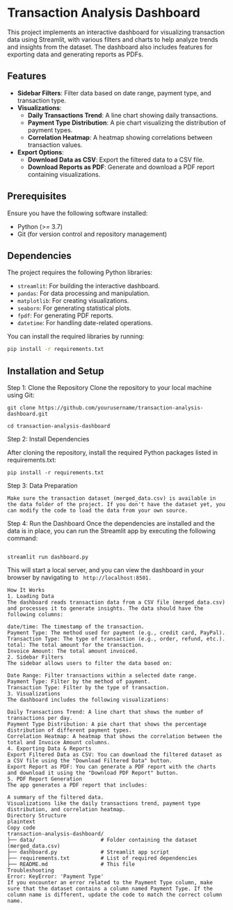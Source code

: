 # Transaction Analysis Dashboard

This project implements an interactive dashboard for visualizing transaction data using Streamlit, with various filters and charts to help analyze trends and insights from the dataset. The dashboard also includes features for exporting data and generating reports as PDFs.

## Features

- **Sidebar Filters**: Filter data based on date range, payment type, and transaction type.
- **Visualizations**:
  - **Daily Transactions Trend**: A line chart showing daily transactions.
  - **Payment Type Distribution**: A pie chart visualizing the distribution of payment types.
  - **Correlation Heatmap**: A heatmap showing correlations between transaction values.
- **Export Options**:
  - **Download Data as CSV**: Export the filtered data to a CSV file.
  - **Download Reports as PDF**: Generate and download a PDF report containing visualizations.

## Prerequisites

Ensure you have the following software installed:

- Python (>= 3.7)
- Git (for version control and repository management)

## Dependencies

The project requires the following Python libraries:

- `streamlit`: For building the interactive dashboard.
- `pandas`: For data processing and manipulation.
- `matplotlib`: For creating visualizations.
- `seaborn`: For generating statistical plots.
- `fpdf`: For generating PDF reports.
- `datetime`: For handling date-related operations.

You can install the required libraries by running:

```bash
pip install -r requirements.txt
```

## Installation and Setup

Step 1: Clone the Repository
Clone the repository to your local machine using Git:

```
git clone https://github.com/yourusername/transaction-analysis-dashboard.git

cd transaction-analysis-dashboard
```

Step 2: Install Dependencies

After cloning the repository, install the required Python packages listed in requirements.txt:

```
pip install -r requirements.txt
```

Step 3: Data Preparation

```
Make sure the transaction dataset (merged_data.csv) is available in the data folder of the project. If you don't have the dataset yet, you can modify the code to load the data from your own source.
```

Step 4: Run the Dashboard
Once the dependencies are installed and the data is in place, you can run the Streamlit app by executing the following command:

```

streamlit run dashboard.py
```

This will start a local server, and you can view the dashboard in your browser by navigating to ` http://localhost:8501.`

```
How It Works
1. Loading Data
The dashboard reads transaction data from a CSV file (merged_data.csv) and processes it to generate insights. The data should have the following columns:

date/time: The timestamp of the transaction.
Payment Type: The method used for payment (e.g., credit card, PayPal).
Transaction Type: The type of transaction (e.g., order, refund, etc.).
total: The total amount for the transaction.
Invoice Amount: The total amount invoiced.
2. Sidebar Filters
The sidebar allows users to filter the data based on:

Date Range: Filter transactions within a selected date range.
Payment Type: Filter by the method of payment.
Transaction Type: Filter by the type of transaction.
3. Visualizations
The dashboard includes the following visualizations:

Daily Transactions Trend: A line chart that shows the number of transactions per day.
Payment Type Distribution: A pie chart that shows the percentage distribution of different payment types.
Correlation Heatmap: A heatmap that shows the correlation between the total and Invoice Amount columns.
4. Exporting Data & Reports
Export Filtered Data as CSV: You can download the filtered dataset as a CSV file using the "Download Filtered Data" button.
Export Report as PDF: You can generate a PDF report with the charts and download it using the "Download PDF Report" button.
5. PDF Report Generation
The app generates a PDF report that includes:

A summary of the filtered data.
Visualizations like the daily transactions trend, payment type distribution, and correlation heatmap.
Directory Structure
plaintext
Copy code
transaction-analysis-dashboard/
├── data/                     # Folder containing the dataset (merged_data.csv)
├── dashboard.py              # Streamlit app script
├── requirements.txt          # List of required dependencies
├── README.md                 # This file
Troubleshooting
Error: KeyError: 'Payment Type'
If you encounter an error related to the Payment Type column, make sure that the dataset contains a column named Payment Type. If the column name is different, update the code to match the correct column name.
```

